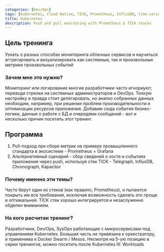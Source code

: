 ```yaml
---
categories: [Dev/Ops]
tags: [Kubernetes, Cloud Native, TICK, Prometheus, InfluxDB, time-series DB, DB, monitoring, Microservices]
title: Kubernetes
description: Push and pull monitoring with Prometheus & TICK stacks
---
```

## Цель тренинга
Узнать о разных способах мониторинга облачных сервисов и научиться аггрегировать и визуализировать как системные, так и произвольные метрики произвольных событий

### Зачем мне это нужно?
Мониторинг или логирование многие разработчики часто игнориуют, переводя стрелки на системных администраторов и DevOps. Тонкую настройку и правда стоит делегировать, но анализ собранных данных необходим, например, при решении проблем производительности и оптимизации ресурсов приложения. Добавим сюда события бизнес-логики, данные о работе с  БД и очередями сообщений - вот и несколько причин посетить этот тренинг.

## Программа
1. Pull-подход при сборе метрик на примере промышленного стандарта в экосистеме -  Prometheus + Grafana
2. Альтернативный сценарий - сбор сведений о хосте и событиях приложения через push, используя стек TICK - Telegraph, InfluxDB, Chronograph, Kapacitor

### Почему именно эти темы?
Часто берут один из стеков (как правило, Prometheus), и пытаются покрыть им все требования, исключая возможность сделать это проще и оптимальней. TICK стек хорошо интегрируется и незаслуженно обделен вниманием.

### На кого расчитан тренинг?
Разработчики, Dev/Ops, SysOps работающие с микросервисами под управлением Kubernetes. Большая часть не привязана к оркестратору, и применима к Docker Swarm / Mesos. Несмотря на 5-ую позицию в серии тренингов, можно посетить после Kubernetes III: Workloads   
